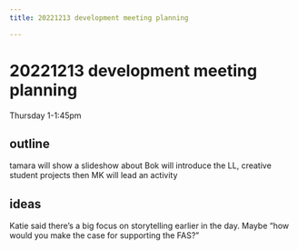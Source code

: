 ```yaml
---
title: 20221213 development meeting planning

---
```


# 20221213 development meeting planning
Thursday 1-1:45pm

## outline
tamara will show a slideshow about Bok
will introduce the LL, creative student projects
then MK will lead an activity 

## ideas
Katie said there’s a big focus on storytelling earlier in the day. Maybe “how would you make the case for supporting the FAS?”